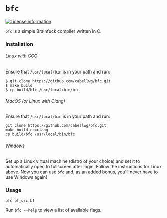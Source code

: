 # `bfc`
[![License information](https://img.shields.io/badge/license-MIT-lightgrey.svg)](https://github.com/cabellwg/elizabeth-cabell-fine-art-api/blob/master/LICENSE)

`bfc` is a simple Brainfuck compiler written in C.

### Installation

###### Linux with GCC

Ensure that `/usr/local/bin` is in your path and run:

```
$ git clone https://github.com/cabellwg/bfc.git
$ make build
$ cp build/bfc /usr/local/bin/bfc
```

###### MacOS (or Linux with Clang)

Ensure that `/usr/local/bin` is in your path and run:

```
git clone https://github.com/cabellwg/bfc.git
make build cc=clang
cp build/bfc /usr/local/bin/bfc
```

###### Windows

Set up a Linux virtual machine (distro of your choice) and set it to automatically open to fullscreen after login. Follow the instructions for Linux above. Now you can use `bfc` and, as an added bonus, you'll never have to use Windows again!

### Usage

```
bfc bf_src.bf
```

Run `bfc --help` to view a list of available flags.


